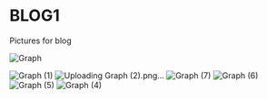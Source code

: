# BLOG1
Pictures for blog

![Graph](https://github.com/user-attachments/assets/a5e9980b-b348-4fae-985c-fd65bae891a2)


![Graph (1)](https://github.com/user-attachments/assets/f76d0c38-0dc6-4aee-bed4-2f11c78b62b6)
![Uploading Graph (2).png…]()
![Graph (7)](https://github.com/user-attachments/assets/d2093f08-b680-4943-b76d-7a8dfb7575b0)
![Graph (6)](https://github.com/user-attachments/assets/11471a87-33eb-4556-9231-5a53ed1aa80d)
![Graph (5)](https://github.com/user-attachments/assets/db339c93-c74d-42b2-a3f9-0976d5f0475d)
![Graph (4)](https://github.com/user-attachments/assets/03185bdb-e02d-4271-a400-35b0f828a241)
